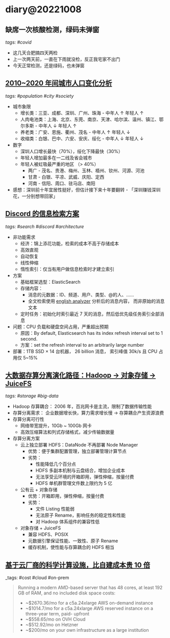 # diary@20221008

## 缺席一次核酸检测，绿码未弹窗
_tags: #covid_

- 这几天合肥搞四天两检
- 上一次两天前，一直在下雨就没检，反正我宅家不出门
- 今天正常检测，还是绿码，也未弹窗

## [2010~2020 年间城市人口变化分析](http://www.199it.com/archives/1502414.html)
_tags: #population #city #society_

- 城市象限
  - 增长类：三亚、成都、深圳、广州、珠海 - 中年人 ↑ 年轻人 ↑
  - 人肉电池类：上海、北京、东莞、南京、天津、哈尔滨、温州、镇江、鄂尔多斯 - 中年人 ↓ 年轻人 ↑
  - 养老类：广安、恩施、衢州、茂名 - 中年人 ↑ 年轻人 ↓
  - 收缩类：白银、巴中、六安、安庆、绥化 - 中年人 ↓ 年轻人 ↓
- 数字
  - 深圳人口增长最快（70%），绥化下降最快（30%）
  - 年轻人增加最多在一二线及省会城市
  - 年轻人被虹吸最严重的地区 （> 40%）
    - 两广 - 茂名、贵港、梅州、玉林、梧州、钦州、河源、河池
    - 甘肃 - 白银、平凉、武威、庆阳、定西
    - 河南 - 信阳、周口、驻马店、南阳
- 感想：深圳前十年宜居性挺好，但估计接下来十年要翻转 - 「深圳赚钱深圳花，一分别想带回家」

## [Discord 的信息检索方案](https://discord.com/blog/how-discord-indexes-billions-of-messages)
_tags: #search #discord #architecture_

- 非功能需求
  - 经济：锦上添花功能，检索的成本不高于存储成本
  - 高效直观
  - 自动恢复
  - 线性伸缩
  - 惰性索引：仅当有用户做信息检索时才建立索引
- 方案
  - 基础框架选型：ElasticSearch
  - 存储内容：
    - 消息的元数据：ID、频道、用户、类型、@的人、……
    - 全文检索使用
        [english analyzer](https://www.elastic.co/guide/en/elasticsearch/reference/current/analysis-lang-analyzer.html#english-analyzer)
        分析后的消息内容，
        而非原始的消息文本
  - 定时任务：初始化时索引最近 7 天的消息，然后低优先级任务索引全部消息
- 问题：CPU 负载和硬盘空间占用，严重超出预期
  - 原因：By default, Elasticsearch has its index refresh interval set to 1 second.
  - 方案：set the refresh interval to an arbitrarily large number
- 部署：1TB SSD × 14 台机器， 26 billion 消息， 索引峰值 30k/s 且 CPU 占用仅 5~15%

## [大数据存算分离演化路径：Hadoop → 对象存储 → JuiceFS](https://www.cnblogs.com/JuiceData/p/16692447.html)
_tags: #storage #big-data_

- Hadoop 存算耦合： 2006 年，百兆网卡是主流，限制了数据传输性能
- 存算分离需求： 企业数据增长快，算力需求增长慢 → 存算耦合产生资源浪费
- 存算分离可行性
  - 网络带宽提升，10Gb ~ 100Gb 网卡
  - 高效压缩算法和列式存储格式，减少传输数据量
- 存算分离方案
  - 云上独立部署 HDFS：DataNode 不再部署 Node Manager
    - 优势：便于集群配置管理，独立部署管理计算节点
    - 劣势：
      - 性能降低几个百分点
      - HDFS 多副本机制与云盘结合，增加企业成本
      - 无法享受云环境的开箱即用，弹性伸缩，按量付费
      - HDFS 单机群管理文件数上限约为 5 亿
  - 公有云 + 对象存储
    - 优势：开箱即用，弹性伸缩，按量付费
    - 劣势：
      - 文件 Listing 性能弱
      - 无法原子 Rename，影响任务的稳定性和性能
      - 对 Hadoop 体系组件的兼容性低
  - 对象存储 + JuiceFS
    - 兼容 HDFS、POSIX
    - 元数据引擎保证性能、一致性、原子 Rename
    - 缓存机制，使性能与存算耦合的 HDFS 相当

## [基于云厂商的科学计算设施，比自建成本贵 10 倍](https://www.noahlebovic.com/aws-doesnt-make-sense-for-scientific-computing/)
_tags: #cost #cloud #on-prem

> Running a modern AMD-based server
      that has 48 cores,
      at least 192 GB of RAM,
      and no included disk space costs:
> - ~$2670.36/mo for a c5a.24xlarge AWS on-demand instance
> - ~$1014.7/mo for a c5a.24xlarge AWS reserved instance on a three-year term, paid- upfront
> - ~$558.65/mo on OVH Cloud
> - ~$512.92/mo on Hetzner
> - ~$200/mo on your own infrastructure as a large institution
